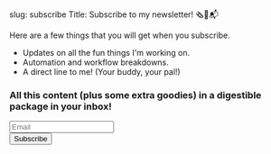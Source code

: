 slug: subscribe 
Title: Subscribe to my newsletter! 🗞📨📬

Here are a few things that you will get when you subscribe.

- Updates on all the fun things I'm working on.
- Automation and workflow breakdowns.
- A direct line to me! (Your buddy, your pal!)

<form
	action="https://buttondown.email/api/emails/embed-subscribe/productivityintech"
	method="post"
	target="popupwindow"
	onsubmit="window.open('https://buttondown.email/productivityintech', 'popupwindow')"
	class="embeddable-buttondown-form">
	<h3 class="subtitle is-3"> All this content (plus some extra goodies) in a digestible package in your inbox! </h3> 
  <div class="field is-grouped">
  <div class="control">
  <input type="email"
  class="input"
	name="email"
	placeholder="Email"
	id="bd-email">
  </div>
	<input type="hidden"
	value="1"
	name="embed" />
  <div class="control">
	<input class="button is-link"
	type="submit"
	value="Subscribe" />
  </div>
  </div>
</form>
